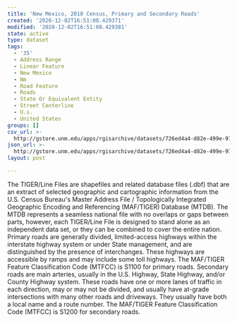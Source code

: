 ```yaml
---
title: 'New Mexico, 2010 Census, Primary and Secondary Roads'
created: '2020-12-02T16:51:08.429371'
modified: '2020-12-02T16:51:08.429381'
state: active
type: dataset
tags:
  - '35'
  - Address Range
  - Linear Feature
  - New Mexico
  - Nm
  - Road Feature
  - Roads
  - State Or Equivalent Entity
  - Street Centerline
  - U.s.
  - United States
groups: []
csv_url: >-
  http://gstore.unm.edu/apps/rgisarchive/datasets/726ed4a4-d82e-499e-972f-65de15c0f175/tl_2010_35_prisecroads.derived.csv
json_url: >-
  http://gstore.unm.edu/apps/rgisarchive/datasets/726ed4a4-d82e-499e-972f-65de15c0f175/tl_2010_35_prisecroads.derived.json
layout: post

---
```

The TIGER/Line Files are shapefiles and related database files (.dbf) that are an extract of selected geographic and cartographic information from the U.S. Census Bureau's Master Address File / Topologically Integrated Geographic Encoding and Referencing (MAF/TIGER) Database (MTDB).  The MTDB represents a seamless national file with no overlaps or gaps between parts, however, each TIGER/Line File is designed to stand alone as an independent data set, or they can be combined to cover the entire nation.  Primary roads are generally divided, limited-access highways within the interstate highway system or under State management, and are distinguished by the presence of interchanges.  These highways are accessible by ramps and may include some toll highways.  The MAF/TIGER Feature Classification Code (MTFCC) is S1100 for primary roads.  Secondary roads are main arteries, usually in the U.S. Highway, State Highway, and/or County Highway system.  These roads have one or more lanes of traffic in each direction, may or may not be divided, and usually have at-grade intersections with many other roads and driveways.  They usually have both a local name and a route number.  The MAF/TIGER Feature Classification Code (MTFCC) is S1200 for secondary roads.  

